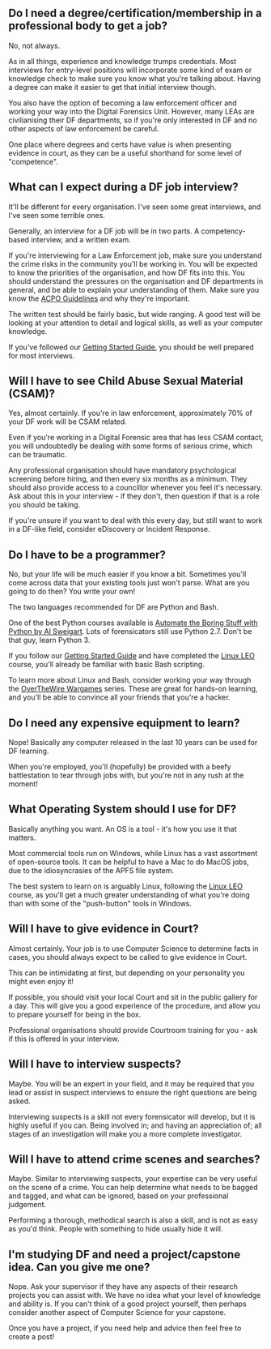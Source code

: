 ## Do I need a degree/certification/membership in a professional body to get a job?
No, not always. 

As in all things, experience and knowledge trumps credentials. Most interviews for entry-level positions will incorporate some kind of exam or knowledge check to make sure you know what you're talking about. Having a degree can make it easier to get that initial interview though.

You also have the option of becoming a law enforcement officer and working your way into the Digital Forensics Unit. However, many LEAs are civilianising their DF departments, so if you're only interested in DF and no other aspects of law enforcement be careful. 

One place where degrees and certs have value is when presenting evidence in court, as they can be a useful shorthand for some level of "competence". 

## What can I expect during a DF job interview?
It'll be different for every organisation. I've seen some great interviews, and I've seen some terrible ones.

Generally, an interview for a DF job will be in two parts. A competency-based interview, and a written exam. 

If you're interviewing for a Law Enforcement job, make sure you understand the crime risks in the community you'll be working in. You will be expected to know the priorities of the organisation, and how DF fits into this. You should understand the pressures on the organisation and DF departments in general, and be able to explain your understanding of them. Make sure you know the [ACPO Guidelines](http://library.college.police.uk/docs/acpo/digital-evidence-2012.pdf) and why they're important.

The written test should be fairly basic, but wide ranging. A good test will be looking at your attention to detail and logical skills, as well as your computer knowledge. 

If you've followed our [Getting Started Guide](https://www.reddit.com/r/LearnDigitalForensics/), you should be well prepared for most interviews.

## Will I have to see Child Abuse Sexual Material (CSAM)?
Yes, almost certainly. If you're in law enforcement, approximately 70% of your DF work will be CSAM related. 

Even if you're working in a Digital Forensic area that has less CSAM contact, you will undoubtedly be dealing with some forms of serious crime, which can be traumatic. 

Any professional organisation should have mandatory psychological screening before hiring, and then every six months as a minimum. They should also provide access to a councillor whenever you feel it's necessary. Ask about this in your interview - if they don't, then question if that is a role you should be taking.

If you're unsure if you want to deal with this every day, but still want to work in a DF-like field, consider eDiscovery or Incident Response.

## Do I have to be a programmer?
No, but your life will be much easier if you know a bit. Sometimes you'll come across data that your existing tools just won't parse. What are you going to do then? You write your own!

The two languages recommended for DF are Python and Bash. 

One of the best Python courses available is [Automate the Boring Stuff with Python by Al Sweigart](https://automatetheboringstuff.com/). Lots of forensicators still use Python 2.7. Don't be that guy, learn Python 3.

If you follow our [Getting Started Guide](https://www.reddit.com/r/LearnDigitalForensics/) and have completed the [Linux LEO](https://linuxleo.com/) course, you'll already be familiar with basic Bash scripting. 

To learn more about Linux and Bash, consider working your way through the [OverTheWire Wargames](https://overthewire.org/wargames/) series. These are great for hands-on learning, and you'll be able to convince all your friends that you're a hacker. 

## Do I need any expensive equipment to learn?
Nope! Basically any computer released in the last 10 years can be used for DF learning. 

When you're employed, you'll (hopefully) be provided with a beefy battlestation to tear through jobs with, but you're not in any rush at the moment! 

## What Operating System should I use for DF?
Basically anything you want. An OS is a tool - it's how you use it that matters. 

Most commercial tools run on Windows, while Linux has a vast assortment of open-source tools. It can be helpful to have a Mac to do MacOS jobs, due to the idiosyncrasies of the APFS file system.

The best system to learn on is arguably Linux, following the [Linux LEO](https://linuxleo.com/) course, as you'll get a much greater understanding of what you're doing than with some of the "push-button" tools in Windows. 

## Will I have to give evidence in Court?
Almost certainly. Your job is to use Computer Science to determine facts in cases, you should always expect to be called to give evidence in Court. 

This can be intimidating at first, but depending on your personality you might even enjoy it!

If possible, you should visit your local Court and sit in the public gallery for a day. This will give you a good experience of the procedure, and allow you to prepare yourself for being in the box. 

Professional organisations should provide Courtroom training for you - ask if this is offered in your interview. 

## Will I have to interview suspects?
Maybe. You will be an expert in your field, and it may be required that you lead or assist in suspect interviews to ensure the right questions are being asked. 

Interviewing suspects is a skill not every forensicator will develop, but it is highly useful if you can. Being involved in; and having an appreciation of; all stages of an investigation will make you a more complete investigator.

## Will I have to attend crime scenes and searches?
Maybe. Similar to interviewing suspects, your expertise can be very useful on the scene of a crime. You can help determine what needs to be bagged and tagged, and what can be ignored, based on your professional judgement. 

Performing a thorough, methodical search is also a skill, and is not as easy as you'd think. People with something to hide usually hide it will. 

## I'm studying DF and need a project/capstone idea. Can you give me one?
Nope. Ask your supervisor if they have any aspects of their research projects you can assist with. We have no idea what your level of knowledge and ability is. If you can't think of a good project yourself, then perhaps consider another aspect of Computer Science for your capstone.

Once you have a project, if you need help and advice then feel free to create a post!


